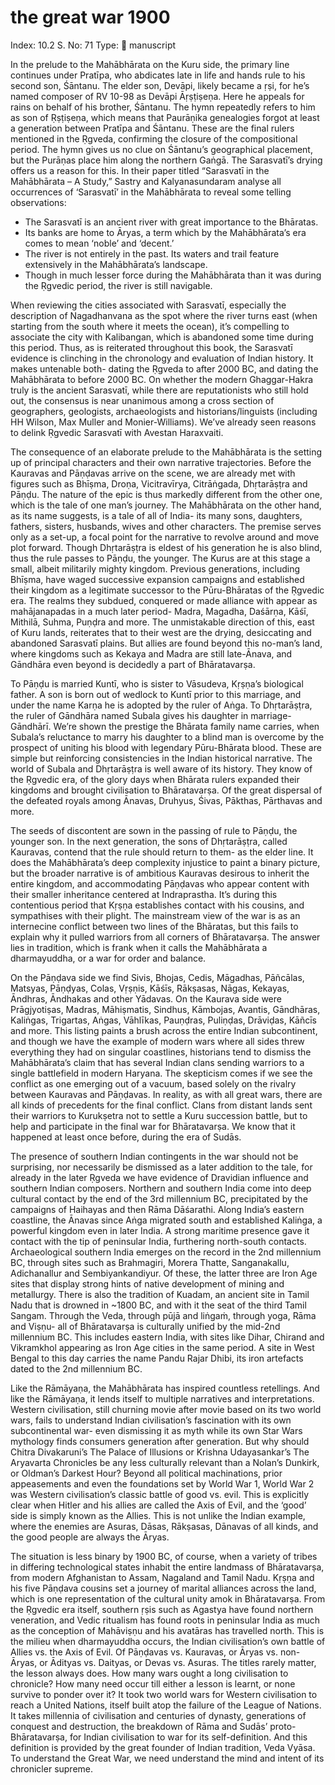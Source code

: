 # the great war 1900

Index: 10.2
S. No: 71
Type: 📑 manuscript

In the prelude to the Mahābhārata on the Kuru side, the primary line continues under Pratīpa, who abdicates late in life and hands rule to his second son, Śāntanu. The elder son, Devāpi, likely became a ṛṣi, for he’s named composer of RV 10-98 as Devāpi Āṛṣṭiṣeṇa. Here he appeals for rains on behalf of his brother, Śāntanu. The hymn repeatedly refers to him as son of Ṛṣṭiṣeṇa, which means that Paurāṇika genealogies forgot at least a generation between Pratīpa and Śāntanu. These are the final rulers mentioned in the Ṛgveda, confirming the closure of the compositional period. The hymn gives us no clue on Śāntanu’s geographical placement, but the Purāṇas place him along the northern Gaṅgā. The Sarasvatī’s drying offers us a reason for this. In their paper titled “Sarasvatī in the Mahābhārata – A Study,” Sastry and Kalyanasundaram analyse all occurrences of ‘Sarasvatī’ in the Mahābhārata to reveal some telling observations:

- The Sarasvatī is an ancient river with great importance to the Bhāratas.
- Its banks are home to Āryas, a term which by the Mahābhārata’s era comes to mean ‘noble’ and ‘decent.’
- The river is not entirely in the past. Its waters and trail feature extensively in the Mahābhārata’s landscape.
- Though in much lesser force during the Mahābhārata than it was during the Ṛgvedic period, the river is still navigable.

When reviewing the cities associated with Sarasvatī, especially the description of Nagadhanvana as the spot where the river turns east (when starting from the south where it meets the ocean), it’s compelling to associate the city with Kalibangan, which is abandoned some time during this period. Thus, as is reiterated throughout this book, the Sarasvatī evidence is clinching in the chronology and evaluation of Indian history. It makes untenable both- dating the Ṛgveda to after 2000 BC, and dating the Mahābhārata to before 2000 BC. On whether the modern Ghaggar-Hakra truly is the ancient Sarasvatī, while there are reputationists who still hold out, the consensus is near unanimous among a cross section of geographers, geologists, archaeologists and historians/linguists (including HH Wilson, Max Muller and Monier-Williams). We’ve already seen reasons to delink Ṛgvedic Sarasvatī with Avestan Haraxvaiti.

The consequence of an elaborate prelude to the Mahābhārata is the setting up of principal characters and their own narrative trajectories. Before the Kauravas and Pāṇḍavas arrive on the scene, we are already met with figures such as Bhīṣma, Droṇa, Vicitravīrya, Citrāṅgada, Dhṛtarāṣṭra and Pāṇḍu. The nature of the epic is thus markedly different from the other one, which is the tale of one man’s journey. The Mahābhārata on the other hand, as its name suggests, is a tale of all of India- its many sons, daughters, fathers, sisters, husbands, wives and other characters. The premise serves only as a set-up, a focal point for the narrative to revolve around and move plot forward. Though Dhṛtarāṣṭra is eldest of his generation he is also blind, thus the rule passes to Pāṇḍu, the younger. The Kurus are at this stage a small, albeit militarily mighty kingdom. Previous generations, including Bhīṣma, have waged successive expansion campaigns and established their kingdom as a legitimate successor to the Pūru-Bhāratas of the Ṛgvedic era. The realms they subdued, conquered or made alliance with appear as mahājanapadas in a much later period- Madra, Magadha, Daśārṇa, Kāśī, Mithilā, Suhma, Puṇḍra and more. The unmistakable direction of this, east of Kuru lands, reiterates that to their west are the drying, desiccating and abandoned Sarasvatī plains. But allies are found beyond this no-man’s land, where kingdoms such as Kekaya and Madra are still late-Ānava, and Gāndhāra even beyond is decidedly a part of Bhāratavarṣa.

To Pāṇḍu is married Kuntī, who is sister to Vāsudeva, Kṛṣṇa’s biological father. A son is born out of wedlock to Kuntī prior to this marriage, and under the name Karṇa he is adopted by the ruler of Aṅga. To Dhṛtarāṣṭra, the ruler of Gāndhāra named Subala gives his daughter in marriage- Gāndhārī. We’re shown the prestige the Bhārata family name carries, when Subala’s reluctance to marry his daughter to a blind man is overcome by the prospect of uniting his blood with legendary Pūru-Bhārata blood. These are simple but reinforcing consistencies in the Indian historical narrative. The world of Subala and Dhṛtarāṣṭra is well aware of its history. They know of the Ṛgvedic era, of the glory days when Bhārata rulers expanded their kingdoms and brought civilisation to Bhāratavarṣa. Of the great dispersal of the defeated royals among Ānavas, Druhyus, Śivas, Pākthas, Pārthavas and more.

The seeds of discontent are sown in the passing of rule to Pāṇḍu, the younger son. In the next generation, the sons of Dhṛtarāṣṭra, called Kauravas, contend that the rule should return to them- as the elder line. It does the Mahābhārata’s deep complexity injustice to paint a binary picture, but the broader narrative is of ambitious Kauravas desirous to inherit the entire kingdom, and accommodating Pāṇḍavas who appear content with their smaller inheritance centered at Indraprastha. It’s during this contentious period that Kṛṣṇa establishes contact with his cousins, and sympathises with their plight. The mainstream view of the war is as an internecine conflict between two lines of the Bhāratas, but this fails to explain why it pulled warriors from all corners of Bhāratavarṣa. The answer lies in tradition, which is frank when it calls the Mahābhārata a dharmayuddha, or a war for order and balance.

On the Pāṇḍava side we find Sivis, Bhojas, Cedis, Māgadhas, Pāñcālas, Matsyas, Pāṇḍyas, Colas, Vṛṣṇis, Kāśīs, Rākṣasas, Nāgas, Kekayas, Āndhras, Āndhakas and other Yādavas. On the Kaurava side were Prāgjyotiṣas, Madras, Māhiṣmatis, Sindhus, Kāmbojas, Avantis, Gāndhāras, Kaliṅgas, Trigartas, Aṅgas, Vāhlīkas, Pauṇḍras, Puliṇḍas, Drāviḍas, Kāñcīs and more. This listing paints a brush across the entire Indian subcontinent, and though we have the example of modern wars where all sides threw everything they had on singular coastlines, historians tend to dismiss the Mahābhārata’s claim that has several Indian clans sending warriors to a single battlefield in modern Haryana. The skepticism comes if we see the conflict as one emerging out of a vacuum, based solely on the rivalry between Kauravas and Pāṇḍavas. In reality, as with all great wars, there are all kinds of precedents for the final conflict. Clans from distant lands sent their warriors to Kurukṣetra not to settle a Kuru succession battle, but to help and participate in the final war for Bhāratavarṣa. We know that it happened at least once before, during the era of Sudās.

The presence of southern Indian contingents in the war should not be surprising, nor necessarily be dismissed as a later addition to the tale, for already in the later Ṛgveda we have evidence of Dravidian influence and southern Indian composers. Northern and southern India come into deep cultural contact by the end of the 3rd millennium BC, precipitated by the campaigns of Haihayas and then Rāma Dāśarathi. Along India’s eastern coastline, the Ānavas since Aṅga migrated south and established Kaliṅga, a powerful kingdom even in later India. A strong maritime presence gave it contact with the tip of peninsular India, furthering north-south contacts. Archaeological southern India emerges on the record in the 2nd millennium BC, through sites such as Brahmagiri, Morera Thatte, Sanganakallu, Adichanallur and Sembiyankandiyur. Of these, the latter three are Iron Age sites that display strong hints of native development of mining and metallurgy. There is also the tradition of Kuadam, an ancient site in Tamil Nadu that is drowned in ~1800 BC, and with it the seat of the third Tamil Sangam. Through the Veda, through pūjā and liṅgaṁ, through yoga, Rāma and Viṣṇu- all of Bhāratavarṣa is culturally unified by the mid-2nd millennium BC. This includes eastern India, with sites like Dihar, Chirand and Vikramkhol appearing as Iron Age cities in the same period. A site in West Bengal to this day carries the name Pandu Rajar Dhibi, its iron artefacts dated to the 2nd millennium BC.

Like the Rāmāyaṇa, the Mahābhārata has inspired countless retellings. And like the Rāmāyaṇa, it lends itself to multiple narratives and interpretations. Western civilisation, still churning movie after movie based on its two world wars, fails to understand Indian civilisation’s fascination with its own subcontinental war- even dismissing it as myth while its own Star Wars mythology finds consumers generation after generation. But why should Chitra Divakaruni’s The Palace of Illusions or Krishna Udayasankar’s The Aryavarta Chronicles be any less culturally relevant than a Nolan’s Dunkirk, or Oldman’s Darkest Hour? Beyond all political machinations, prior appeasements and even the foundations set by World War 1, World War 2 was Western civilisation’s classic battle of good vs. evil. This is explicitly clear when Hitler and his allies are called the Axis of Evil, and the ‘good’ side is simply known as the Allies. This is not unlike the Indian example, where the enemies are Asuras, Dāsas, Rākṣasas, Dānavas of all kinds, and the good people are always the Āryas.

The situation is less binary by 1900 BC, of course, when a variety of tribes in differing technological states inhabit the entire landmass of Bhāratavarṣa, from modern Afghanistan to Assam, Nagaland and Tamil Nadu. Kṛṣṇa and his five Pāṇḍava cousins set a journey of marital alliances across the land, which is one representation of the cultural unity amok in Bhāratavarṣa. From the Ṛgvedic era itself, southern ṛṣis such as Agastya have found northern veneration, and Vedic ritualism has found roots in peninsular India as much as the conception of Mahāviṣṇu and his avatāras has travelled north. This is the milieu when dharmayuddha occurs, the Indian civilisation’s own battle of Allies vs. the Axis of Evil. Of Pāṇḍavas vs. Kauravas, or Āryas vs. non-Āryas, or Ādityas vs. Daityas, or Devas vs. Asuras. The titles rarely matter, the lesson always does. How many wars ought a long civilisation to chronicle? How many need occur till either a lesson is learnt, or none survive to ponder over it? It took two world wars for Western civilisation to reach a United Nations, itself built atop the failure of the League of Nations. It takes millennia of civilisation and centuries of dynasty, generations of conquest and destruction, the breakdown of Rāma and Sudās’ proto-Bhāratavarṣa, for Indian civilisation to war for its self-definition. And this definition is provided by the great founder of Indian tradition, Veda Vyāsa. To understand the Great War, we need understand the mind and intent of its chronicler supreme.